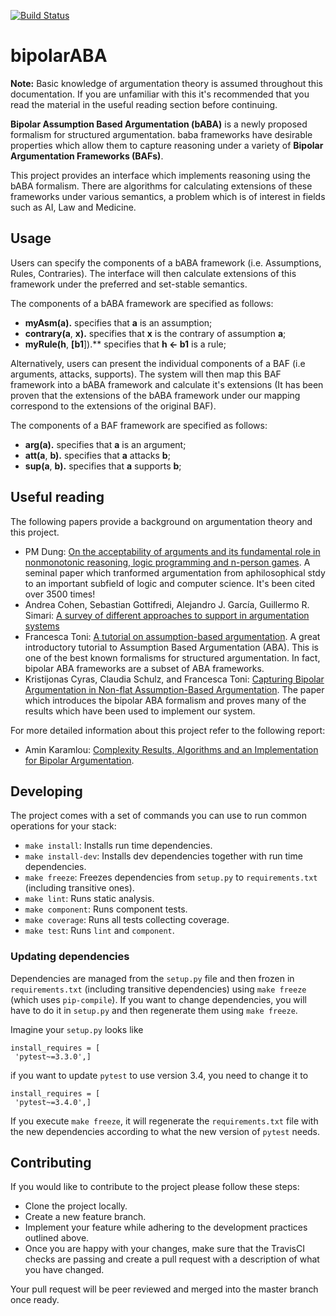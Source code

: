 
[![Build Status](https://travis-ci.com/AminKaram/FYP.svg?token=WUKwGEsuG3EUbwasy9R8&branch=master)](https://travis-ci.com/AminKaram/FYP)  
# bipolarABA  
  
**Note:** Basic knowledge of argumentation theory is assumed throughout this documentation. If you are unfamiliar with this it's recommended that you read the material in the useful reading section before continuing.

  **Bipolar Assumption Based Argumentation (bABA)** is a newly proposed formalism for structured argumentation. baba frameworks have desirable properties which allow them to capture reasoning under a variety of **Bipolar Argumentation Frameworks (BAFs)**.
  
This project provides an interface which implements reasoning using the bABA formalism. There are algorithms for calculating extensions of these frameworks under various semantics, a problem which is of interest in fields such as AI, Law and Medicine. 

## Usage
Users can specify the components of a bABA framework (i.e. Assumptions, Rules, Contraries). The interface will then calculate extensions of this framework under the preferred and set-stable semantics. 

The components of a bABA framework are specified as follows:
-   **myAsm(a).**  specifies that  **a**  is an assumption;
-   **contrary(a**,  **x).**  specifies that  **x**  is the contrary of assumption  **a**;
-   **myRule(h**,  **[b1**]).**  specifies that  **h <- b1** is a rule;

Alternatively, users can present the individual components of a BAF (i.e arguments, attacks, supports). The system will then map this BAF framework into a bABA framework and calculate it's extensions (It has been proven that the extensions of the bABA framework under our mapping correspond to the extensions of the original BAF).
  
The components of a BAF framework are specified as follows:

-   **arg(a).**  specifies that  **a**  is an argument;
-   **att(a**,  **b).**  specifies that  **a**  attacks  **b**;
-   **sup(a**,  **b).**  specifies that  **a**  supports  **b**;

## Useful reading

The following papers provide a background on argumentation theory and this project. 

 - PM Dung: [On the acceptability of arguments and its fundamental role in nonmonotonic reasoning, logic programming and n-person games](https://www.sciencedirect.com/science/article/pii/000437029400041X). A seminal paper which tranformed argumentation from aphilosophical stdy to an important subfield of logic and computer science. It's been cited over 3500 times!
 -  Andrea Cohen, Sebastian Gottifredi, Alejandro J. García, Guillermo R. Simari: [A survey of different approaches to support in argumentation systems](https://www.cambridge.org/core/journals/knowledge-engineering-review/article/a-survey-of-different-approaches-to-support-in-argumentation-systems/FB2BCF2F29B88594F1B8570075D17D38)
 - Francesca Toni: [A tutorial on assumption-based argumentation](https://www.tandfonline.com/doi/abs/10.1080/19462166.2013.869878). A great introductory tutorial to Assumption Based Argumentation (ABA). This is one of the best known formalisms for structured argumentation. In fact, bipolar ABA frameworks are a subset of ABA frameworks. 
 - Kristijonas Cyras, Claudia Schulz, and Francesca Toni: [Capturing Bipolar Argumentation in Non-flat Assumption-Based Argumentation](https://www.sciencedirect.com/science/article/pii/000437029400041X). The paper which introduces the bipolar ABA formalism and proves many of the results which have been used to implement our system.

For more detailed information about this project refer to the following report:
 - Amin Karamlou: [Complexity Results, Algorithms and an Implementation for Bipolar Argumentation](http://www.doc.ic.ac.uk/~mak514/MastersReport.pdf).
 
## Developing  
  
The project comes with a set of commands you can use to run common operations for your stack:  
  
 - `make install`: Installs run time dependencies.  
 - `make install-dev`: Installs dev dependencies together with run time dependencies.  
 - `make freeze`: Freezes dependencies from `setup.py` to `requirements.txt` (including transitive ones).  
 - `make lint`: Runs static analysis.  
 - `make component`: Runs component tests.  
 - `make coverage`: Runs all tests collecting coverage.  
 - `make test`: Runs `lint` and `component`.  
  
### Updating dependencies  
  
Dependencies are managed from the `setup.py` file and then frozen in `requirements.txt` (including transitive dependencies) using `make freeze` (which uses `pip-compile`). If you want to change dependencies, you will have to do it in `setup.py` and then regenerate them using `make freeze`.  
  
Imagine your `setup.py` looks like  
  
```  
install_requires = [  
 'pytest~=3.3.0',]  
```  
  
if you want to update `pytest` to use version 3.4, you need to change it to  
  
```  
install_requires = [  
 'pytest~=3.4.0',]  
```  
  
If you execute `make freeze`, it will regenerate the `requirements.txt` file with the new dependencies according to what the new version of `pytest` needs.  
  

## Contributing

If you would like to contribute to the project please follow these steps:

 - Clone the project locally.
 - Create a new feature branch.
 - Implement your feature while adhering to the development practices outlined above.
 - Once you are happy with your changes, make sure that the TravisCI checks are passing and create a pull request with a description of what you have changed.  
 
 Your pull request will be peer reviewed and merged into the master branch once ready.
